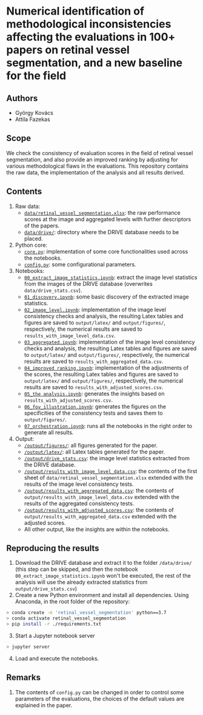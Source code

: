 # Numerical identification of methodological inconsistencies affecting the evaluations in 100+ papers on retinal vessel segmentation, and a new baseline for the field

## Authors

* György Kovács
* Attila Fazekas

## Scope

We check the consistency of evaluation scores in the field of retinal vessel segmentation, and also provide an improved ranking by adjusting for various methodological flaws in the evaluations. This repository contains the raw data, the implementation of the analysis and all results derived.

## Contents

1. Raw data:
    * [`data/retinal_vessel_segmentation.xlsx`](data/retinal_vessel_segmentation.xlsx): the raw performance scores at the image and aggregated levels with further descriptors of the papers.
    * [`data/drive/`](data/drive): directory where the DRIVE database needs to be placed.
2. Python core:
    * [`core.py`](core.py): implementation of some core functionalities used across the notebooks.
    * [`config.py`](config.py): some configurational parameters.
3. Notebooks:
    * [`00_extract_image_statistics.ipynb`](00_extract_image_statistics.ipynb): extract the image level statistics from the images of the DRIVE database (overwrites `data/drive_stats.csv`).
    * [`01_discovery.ipynb`](01_discovery.ipynb): some basic discovery of the extracted image statistics.
    * [`02_image_level.ipynb`](02_image_level.ipynb): implementation of the image level consistency checks and analysis, the resulting Latex tables and figures are saved to `output/latex/` and `output/figures/`, respectively, the numerical results are saved to `results_with_image_level_data.csv`.
    * [`03_aggregated.ipynb`](03_aggregated.ipynb): implementation of the image level consistency checks and analysis, the resulting Latex tables and figures are saved to `output/latex/` and `output/figures/`, respectively, the numerical results are saved to `results_with_aggregated_data.csv`.
    * [`04_improved ranking.ipynb`](04_improved_ranking.ipynb): implementation of the adjustments of the scores, the resulting Latex tables and figures are saved to `output/latex/` and `output/figures/`, respectively, the numerical results are saved to `results_with_adjusted_scores.csv`.
    * [`05_the analysis.ipynb`](05_the_analysis.ipynb): generates the insights based on `results_with_adjusted_scores.csv`.
    * [`06_fov_illustration.ipynb`](06_fov_illustration.ipynb): generates the figures on the specificities of the consistency tests and saves them to `output/figures/`.
    * [`07_orchestration.ipynb`](07_orchestration.ipynb): runs all the notebooks in the right order to generate all results.
4. Output:
    * [`/output/figures/`](output/figures): all figures generated for the paper.
    * [`/output/latex/`](output/latex): all Latex tables generated for the paper.
    * [`/output/drive_stats.csv`](output/drive_stats.csv): the image level statistics extracted from the DRIVE database.
    * [`/output/results_with_image_level_data.csv`](output/results_with_image_level_data.csv): the contents of the first sheet of `data/retinal_vessel_segmentation.xlsx` extended with the results of the image level consistency tests.
    * [`/output/results_with_aggregated_data.csv`](output/results_with_aggregated_data.csv): the contents of `output/results_with_image_level_data.csv` extended with the results of the aggregated consistency tests.
    * [`/output/results_with_adjusted_scores.csv`](output/results_with_adjusted_scores.csv): the contents of `output/results_with_aggregated_data.csv` extended with the adjusted scores.
    * All other output, like the insights are within the notebooks.

## Reproducing the results

1. Download the DRIVE database and extract it to the folder `/data/drive/` (this step can be skipped, and then the notebook `00_extract_image_statistics.ipynb` won't be executed, the rest of the analysis will use the already extracted statistics from `output/drive_stats.csv`)
2. Create a new Python environment and install all dependencies. Using Anaconda, in the root folder of the repository:
```bash
> conda create -n 'retinal_vessel_segmentation' python==3.7
> conda activate retinal_vessel_segmentation
> pip install -r ./requirements.txt
```

3. Start a Jupyter notebook server
```bash
> jupyter server
```

4. Load and execute the notebooks.

## Remarks

1. The contents of `config.py` can be changed in order to control some parameters of the evaluations, the choices of the default values are explained in the paper.

